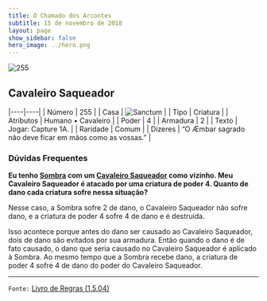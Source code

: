 ```yaml
---
title: O Chamado dos Arcontes
subtitle: 15 de novembro de 2018
layout: page
show_sidebar: false
hero_image: ../hero.png
---
```


![255](https://cdn.keyforgegame.com/media/card_front/pt/341_255_HX7GPH8C78C2_pt.png)

## Cavaleiro Saqueador

|----|----|
| Número | 255 |
| Casa | ![Sanctum](https://archonarcana.com/images/thumb/c/c7/Sanctum.png/22px-Sanctum.png "Santuário") |
| Tipo | Criatura |
| Atributos | Humano • Cavaleiro |
| Poder | 4 |
| Armadura | 2 |
| Texto | Jogar: Capture 1A. |
| Raridade | Comum |
| Dizeres | “O Æmbar sagrado não deve ficar em  mãos como as vossas.” |

### Dúvidas Frequentes

**Eu tenho [Sombra](/cota/310) com um [Cavaleiro Saqueador](/cota/255)
como vizinho. Meu Cavaleiro Saqueador é atacado por uma criatura
de poder 4. Quanto de dano cada criatura sofre nessa situação?**

Nesse caso, a Sombra sofre 2 de dano, o Cavaleiro Saqueador não sofre
dano, e a criatura de poder 4 sofre 4 de dano e é destruída.

Isso acontece porque antes do dano ser causado ao Cavaleiro
Saqueador, dois de dano são evitados por sua armadura. Então quando
o dano é de fato causado, o dano que seria causado no Cavaleiro
Saqueador é aplicado à Sombra. Ao mesmo tempo que a Sombra
recebe dano, a criatura de poder 4 sofre 4 de dano do poder do
Cavaleiro Saqueador.

<hr/>

`Fonte:` [Livro de Regras (1.5.04)](https://drive.google.com/open?id=14pM1J8ZR_4hZbGFZt-ArQdAGsHCPEQdE)

